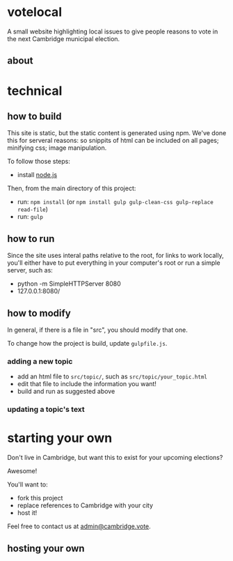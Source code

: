 # votelocal

A small website highlighting local issues to give people reasons to vote in the next Cambridge municipal election.

## about



# technical

## how to build

This site is static, but the static content is generated using npm. We've done this for serveral reasons: so snippits of html can be included on all pages; minifying css; image manipulation.

To follow those steps:

- install [node.js](https://nodejs.org/en/)

Then, from the main directory of this project:

- run: ```npm install``` (or ```npm install gulp gulp-clean-css gulp-replace read-file```)
- run: ```gulp```
 

## how to run

Since the site uses interal paths relative to the root, for links to work locally, you'll either have to put everything in your computer's root or run a simple server, such as:

- python -m SimpleHTTPServer 8080
- 127.0.0.1:8080/


## how to modify

In general, if there is a file in "src", you should modify that one.

To change how the project is build, update ```gulpfile.js```.


### adding a new topic

- add an html file to `src/topic/`, such as `src/topic/your_topic.html`
- edit that file to include the information you want!
- build and run as suggested above

### updating a topic's text



# starting your own

Don't live in Cambridge, but want this to exist for your upcoming elections?

Awesome!

You'll want to:

- fork this project
- replace references to Cambridge with your city
- host it!

Feel free to contact us at admin@cambridge.vote. 


## hosting your own
